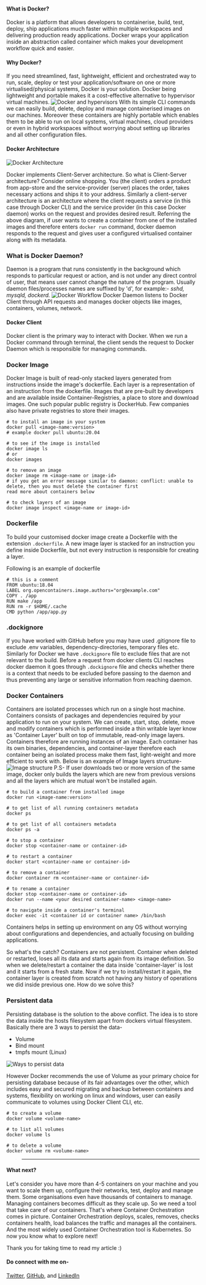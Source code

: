 

#### What is Docker?
Docker is a platform that allows developers to containerise, build, test, deploy, ship applications much faster within multiple workspaces and delivering production ready applications. Docker wraps your application inside an abstraction called container which makes your development workflow quick and easier.

#### Why Docker?
If you need streamlined, fast, lightweight, efficient and orchestrated way to run, scale, deploy or test your application/software on one or more virtualised/physical systems, Docker is your solution.
Docker being lightweight and portable makes it a cost-effective alternative to hypervisor virtual machines.
![Docker and hypervisors](https://www.docker.com/sites/default/files/d8/2018-11/docker-containerized-and-vm-transparent-bg.png)
With its simple CLI commands we can easily build, delete, deploy and manage containerised images on our machines. Moreover these containers are highly portable which enables them to be able to run on local systems, virtual machines, cloud providers or even in hybrid workspaces without worrying about setting up libraries and all other configuration files.



#### Docker Architecture
![Docker Architecture](https://docs.docker.com/engine/images/architecture.svg)

Docker implements Client-Server architecture. So what is Client-Server architecture? Consider online shopping. You (the client) orders a product from app-store and the service-provider (server) places the order, takes necessary actions and ships it to your address. Similarly a client-server architecture is an architecture where the client requests a service (in this case through Docker CLI) and the service provider (in this case Docker daemon) works on the request and provides desired result.
Referring the above diagram, if user wants to create a container from one of the installed images and therefore enters `docker run` command, docker daemon responds to the request and gives user a configured virtualised container along with its metadata.

### What is Docker Daemon?
Daemon is a program that runs consistently in the background which responds to particular request or action, and is not under any direct control of user, that means user cannot change the nature of the program. Usually daemon files/processes names are suffixed by 'd', for example:- *sshd, mysqld, dockerd.*
![Docker Workflow](https://external-content.duckduckgo.com/iu/?u=https%3A%2F%2Fwww.oreilly.com%2Flibrary%2Fview%2Fcontinuous-delivery-with%2F9781787125230%2Fassets%2Fcadc3363-6814-489b-a770-58dd9ead6f56.png&f=1&nofb=1)
Docker Daemon listens to Docker Client through API requests and manages docker objects like images, containers, volumes, network.

#### Docker Client
Docker client is the primary way to interact with Docker. When we run a Docker command through terminal, the client sends the request to Docker Daemon which is responsible for managing commands.

### Docker Image
Docker Image is built of read-only stacked layers generated from instructions inside the image's dockerfile. Each layer is a representation of an instruction from the dockerfile. Images that are pre-built by developers and are available inside Container-Registries, a place to store and download images. One such popular public registry is DockerHub. Few companies also have private registries to store their images.

```
# to install an image in your system
docker pull <image-name:version>
# example docker pull ubuntu:20.04

# to see if the image is installed
docker image ls
# or
docker images

# to remove an image 
docker image rm <image-name or image-id>
# if you get an error message similar to daemon: conflict: unable to delete, then you must delete the container first
read more about containers below 

# to check layers of an image
docker image inspect <image-name or image-id>
```

### Dockerfile
To build your customised docker image create a Dockerfile with the extension `.dockerfile`. A new image layer is stacked for an instruction you define inside Dockerfile, but not every instruction is responsible for creating a layer.

Following is an example of dockerfile
```
# this is a comment
FROM ubuntu:18.04
LABEL org.opencontainers.image.authors="org@example.com"
COPY . /app
RUN make /app
RUN rm -r $HOME/.cache
CMD python /app/app.py
```

### .dockignore
If you have worked with GitHub before you may have used .gitignore file to exclude .env variables, dependency-directories, temporary files etc. Similarly for Docker we have `.dockignore` file to exclude files that are not relevant to the build.
Before a request from docker clients CLI reaches docker daemon it goes through `.dockignore` file and checks whether there is a context that needs to be excluded before passing to the daemon and thus preventing any large or sensitive information from reaching daemon.

### Docker Containers
Containers are isolated processes which run on a single host machine. Containers consists of packages and dependencies required by your application to run on your system. We can create, start, stop, delete, move and modify containers which is performed inside a thin writable layer know as 'Container Layer' built on top of immutable, read-only image layers. Containers therefore are running instances of an image. Each container has its own binaries, dependencies, and container-layer therefore each container being an isolated process make them fast, light-weight and more efficient to work with.
Below is an example of Image layers structure-
![Image structure](https://docs.docker.com/storage/storagedriver/images/container-layers.jpg)
P.S- If user downloads two or more version of the same image, docker only builds the layers which are new from previous versions and all the layers which are mutual won't be installed again.

```
# to build a container from installed image
docker run <image-name:version>

# to get list of all running containers metadata
docker ps 

# to get list of all containers metadata
docker ps -a

# to stop a container
docker stop <container-name or container-id>

# to restart a container
docker start <container-name or container-id>

# to remove a container 
docker container rm <container-name or container-id>

# to rename a container
docker stop <container-name or container-id>
docker run --name <your desired container-name> <image-name>

# to navigate inside a container's terminal
docker exec -it <container id or container name> /bin/bash
```

Containers helps in setting up environment on any OS without worrying about configurations and dependencies, and actually focusing on building applications.

So what's the catch? 
Containers are not persistent. Container when deleted or restarted, loses all its data and starts again from its image definition. So when we delete/restart a container the data inside 'container-layer' is lost and it starts from a fresh state. Now if we try to install/restart it again, the container layer is created from scratch not having any history of operations we did inside previous one. How do we solve this? 

### Persistent data
Persisting database is the solution to the above conflict. The idea is to store the data inside the hosts filesystem apart from dockers virtual filesystem.
Basically there are 3 ways to persist the data-
* Volume 
* Bind mount
* tmpfs mount (Linux)

![Ways to persist data](https://docs.docker.com/storage/images/types-of-mounts-volume.png)

However Docker recommends the use of Volume as your primary choice for persisting database because of its fair advantages over the other, which includes easy and secured migrating and backup between containers and systems, flexibility on working on linux and windows, user can easily communicate to volumes using Docker Client CLI, etc.

``` 
# to create a volume 
docker volume <volume-name>

# to list all volumes
docker volume ls

# to delete a volume
docker volume rm <volume-name> 
```

> ----

#### What next?

Let's consider you have more than 4-5 containers on your machine and you want to scale them up, configure their networks, test, deploy and manage them. Some organisations even have thousands of containers to manage. Managing containers becomes difficult as they scale up. So we need a tool that take care of our containers.
That's where Container Orchestration comes in picture. Container Orchestration deploys, scales, removes, checks containers health, load balances the traffic and manages all the containers. And the most widely used Container Orchestration tool is Kubernetes. 
So now you know what to explore next!


Thank you for taking time to read my article :)

#### Do connect with me on- 
[Twitter](https://twitter.com/atharvashinde_), 
[GitHub](https://github.com/Atharva-Shinde), and
[LinkedIn](https://www.linkedin.com/in/atharva-shinde-6468b4205/)






 
